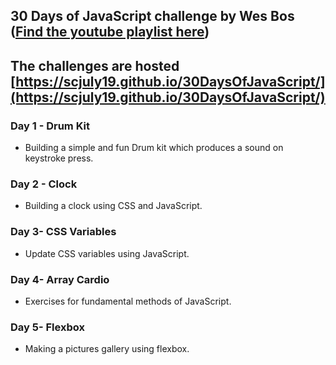 ## 30 Days of JavaScript challenge by Wes Bos ([Find the youtube playlist here](https://www.youtube.com/watch?v=VuN8qwZoego&list=PLu8EoSxDXHP6CGK4YVJhL_VWetA865GOH&index=1&ab_channel=WesBos))
## The challenges are hosted [https://scjuly19.github.io/30DaysOfJavaScript/](https://scjuly19.github.io/30DaysOfJavaScript/)

### Day 1 - Drum Kit
- Building a simple and fun Drum kit which produces a sound on keystroke press.
### Day 2 - Clock
- Building a clock using CSS and JavaScript.
### Day 3- CSS Variables
- Update CSS variables using JavaScript.
### Day 4- Array Cardio
- Exercises for fundamental methods of JavaScript.
### Day 5- Flexbox
- Making a pictures gallery using flexbox.

